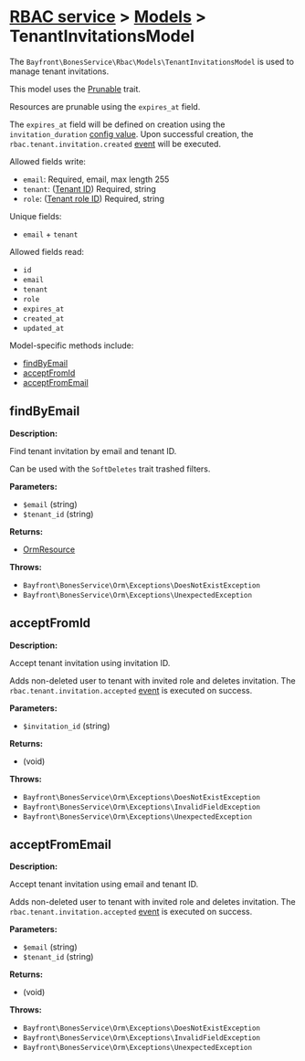 # [RBAC service](../README.md) > [Models](README.md) > TenantInvitationsModel

The `Bayfront\BonesService\Rbac\Models\TenantInvitationsModel` is used to manage tenant invitations.

This model uses the [Prunable](https://github.com/bayfrontmedia/bones-service-orm/blob/master/src/Traits/Prunable.php) trait.

Resources are prunable using the `expires_at` field.

The `expires_at` field will be defined on creation using the `invitation_duration` [config value](../setup.md#configuration).
Upon successful creation, the `rbac.tenant.invitation.created` [event](../events.md) will be executed.

Allowed fields write:

- `email`: Required, email, max length 255
- `tenant`: ([Tenant ID](tenants.md)) Required, string
- `role`: ([Tenant role ID](tenantroles.md)) Required, string

Unique fields:

- `email` + `tenant`

Allowed fields read:

- `id`
- `email`
- `tenant`
- `role`
- `expires_at`
- `created_at`
- `updated_at`

Model-specific methods include:

- [findByEmail](#findbyemail)
- [acceptFromId](#acceptfromid)
- [acceptFromEmail](#acceptfromemail)

## findByEmail

**Description:**

Find tenant invitation by email and tenant ID.

Can be used with the `SoftDeletes` trait trashed filters.

**Parameters:**

- `$email` (string)
- `$tenant_id` (string)

**Returns:**

- [OrmResource](https://github.com/bayfrontmedia/bones-service-orm/blob/master/docs/ormresource.md)

**Throws:**

- `Bayfront\BonesService\Orm\Exceptions\DoesNotExistException`
- `Bayfront\BonesService\Orm\Exceptions\UnexpectedException`

## acceptFromId

**Description:**

Accept tenant invitation using invitation ID.

Adds non-deleted user to tenant with invited role and deletes invitation.
The `rbac.tenant.invitation.accepted` [event](../events.md) is executed on success.

**Parameters:**

- `$invitation_id` (string)

**Returns:**

- (void)

**Throws:**

- `Bayfront\BonesService\Orm\Exceptions\DoesNotExistException`
- `Bayfront\BonesService\Orm\Exceptions\InvalidFieldException`
- `Bayfront\BonesService\Orm\Exceptions\UnexpectedException`

## acceptFromEmail

**Description:**

Accept tenant invitation using email and tenant ID.

Adds non-deleted user to tenant with invited role and deletes invitation.
The `rbac.tenant.invitation.accepted` [event](../events.md) is executed on success.

**Parameters:**

- `$email` (string)
- `$tenant_id` (string)

**Returns:**

- (void)

**Throws:**

- `Bayfront\BonesService\Orm\Exceptions\DoesNotExistException`
- `Bayfront\BonesService\Orm\Exceptions\InvalidFieldException`
- `Bayfront\BonesService\Orm\Exceptions\UnexpectedException`